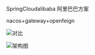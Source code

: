 SpringCloudalibaba
阿里巴巴方案

nacos+gateway+openfeign

![对比](https://pic4.zhimg.com/80/v2-3a132c503bb7cde19314acc8a4866c4b_720w.jpg)

![架构图](https://pic4.zhimg.com/80/v2-46c0b9e0d41c441d222390c79a4cd53b_720w.jpg)